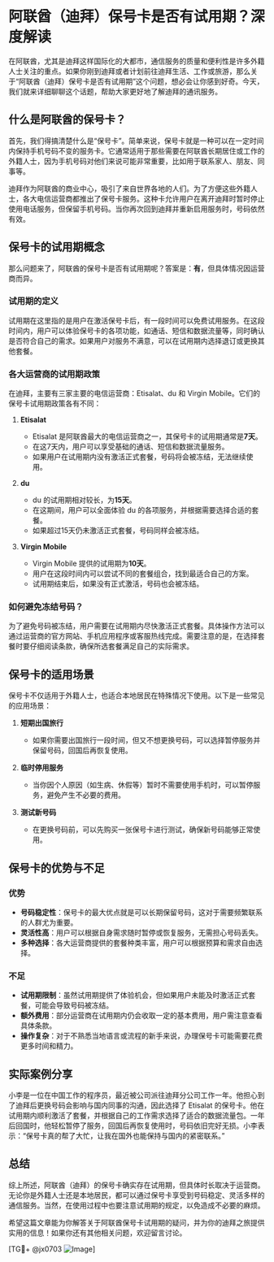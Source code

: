 # 阿联酋（迪拜）保号卡是否有试用期？深度解读

在阿联酋，尤其是迪拜这样国际化的大都市，通信服务的质量和便利性是许多外籍人士关注的重点。如果你刚到迪拜或者计划前往迪拜生活、工作或旅游，那么关于“阿联酋（迪拜）保号卡是否有试用期”这个问题，想必会让你感到好奇。今天，我们就来详细聊聊这个话题，帮助大家更好地了解迪拜的通讯服务。

## 什么是阿联酋的保号卡？

首先，我们得搞清楚什么是“保号卡”。简单来说，保号卡就是一种可以在一定时间内保持手机号码不变的服务卡。它通常适用于那些需要在阿联酋长期居住或工作的外籍人士，因为手机号码对他们来说可能非常重要，比如用于联系家人、朋友、同事等。

迪拜作为阿联酋的商业中心，吸引了来自世界各地的人们。为了方便这些外籍人士，各大电信运营商都推出了保号卡服务。这种卡允许用户在离开迪拜时暂时停止使用电话服务，但保留手机号码。当你再次回到迪拜并重新启用服务时，号码依然有效。

## 保号卡的试用期概念

那么问题来了，阿联酋的保号卡是否有试用期呢？答案是：**有**，但具体情况因运营商而异。

### 试用期的定义

试用期在这里指的是用户在激活保号卡后，有一段时间可以免费试用服务。在这段时间内，用户可以体验保号卡的各项功能，如通话、短信和数据流量等，同时确认是否符合自己的需求。如果用户对服务不满意，可以在试用期内选择退订或更换其他套餐。

### 各大运营商的试用期政策

在迪拜，主要有三家主要的电信运营商：Etisalat、du 和 Virgin Mobile。它们的保号卡试用期政策各有不同：

1. **Etisalat**
   - Etisalat 是阿联酋最大的电信运营商之一，其保号卡的试用期通常是**7天**。
   - 在这7天内，用户可以享受基础的通话、短信和数据流量服务。
   - 如果用户在试用期内没有激活正式套餐，号码将会被冻结，无法继续使用。

2. **du**
   - du 的试用期相对较长，为**15天**。
   - 在这期间，用户可以全面体验 du 的各项服务，并根据需要选择合适的套餐。
   - 如果超过15天仍未激活正式套餐，号码同样会被冻结。

3. **Virgin Mobile**
   - Virgin Mobile 提供的试用期为**10天**。
   - 用户在这段时间内可以尝试不同的套餐组合，找到最适合自己的方案。
   - 试用期结束后，如果没有正式激活，号码也会被冻结。

### 如何避免冻结号码？

为了避免号码被冻结，用户需要在试用期内尽快激活正式套餐。具体操作方法可以通过运营商的官方网站、手机应用程序或客服热线完成。需要注意的是，在选择套餐时要仔细阅读条款，确保所选套餐满足自己的实际需求。

## 保号卡的适用场景

保号卡不仅适用于外籍人士，也适合本地居民在特殊情况下使用。以下是一些常见的应用场景：

1. **短期出国旅行**
   - 如果你需要出国旅行一段时间，但又不想更换号码，可以选择暂停服务并保留号码，回国后再恢复使用。

2. **临时停用服务**
   - 当你因个人原因（如生病、休假等）暂时不需要使用手机时，可以暂停服务，避免产生不必要的费用。

3. **测试新号码**
   - 在更换号码前，可以先购买一张保号卡进行测试，确保新号码能够正常使用。

## 保号卡的优势与不足

### 优势

- **号码稳定性**：保号卡的最大优点就是可以长期保留号码，这对于需要频繁联系的人群尤为重要。
- **灵活性高**：用户可以根据自身需求随时暂停或恢复服务，无需担心号码丢失。
- **多种选择**：各大运营商提供的套餐种类丰富，用户可以根据预算和需求自由选择。

### 不足

- **试用期限制**：虽然试用期提供了体验机会，但如果用户未能及时激活正式套餐，可能会导致号码被冻结。
- **额外费用**：部分运营商在试用期内仍会收取一定的基本费用，用户需注意查看具体条款。
- **操作复杂**：对于不熟悉当地语言或流程的新手来说，办理保号卡可能需要花费更多时间和精力。

## 实际案例分享

小李是一位在中国工作的程序员，最近被公司派往迪拜分公司工作一年。他担心到了迪拜后更换号码会影响与国内同事的沟通，因此选择了 Etisalat 的保号卡。他在试用期内顺利激活了套餐，并根据自己的工作需求选择了适合的数据流量包。一年后回国时，他轻松暂停了服务，回国后再恢复使用时，号码依旧完好无损。小李表示：“保号卡真的帮了大忙，让我在国外也能保持与国内的紧密联系。”

## 总结

综上所述，阿联酋（迪拜）的保号卡确实存在试用期，但具体时长取决于运营商。无论你是外籍人士还是本地居民，都可以通过保号卡享受到号码稳定、灵活多样的通信服务。当然，在使用过程中也要注意试用期的规定，以免造成不必要的麻烦。

希望这篇文章能为你解答关于阿联酋保号卡试用期的疑问，并为你的迪拜之旅提供实用的信息！如果你还有其他相关问题，欢迎留言讨论。

[TG💪+ @jx0703 ![Image](https://github.com/user-attachments/assets/dbca1d08-cadb-493c-b0ec-ad6f7a83f270)]
